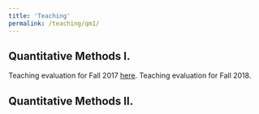 ```yaml
---
title: 'Teaching'
permalink: /teaching/qm1/
---
```


## Quantitative Methods I. 
Teaching evaluation for Fall 2017 [here](./files/qm1-eval-fa17.pdf "PDF").
Teaching evaluation for Fall 2018.

## Quantitative Methods II. 

